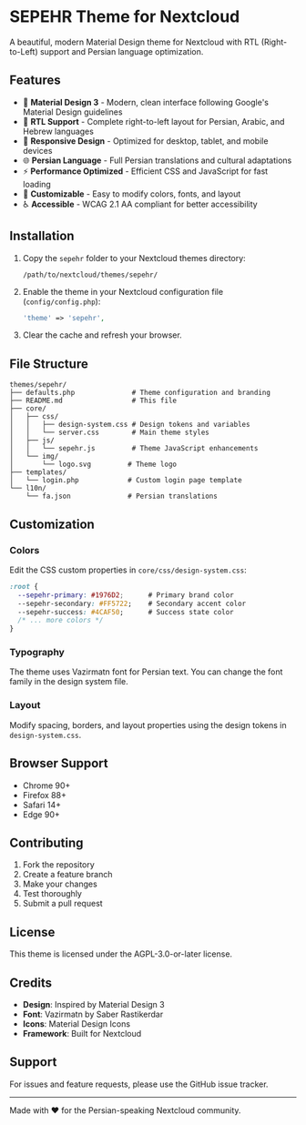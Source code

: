 # SEPEHR Theme for Nextcloud

A beautiful, modern Material Design theme for Nextcloud with RTL (Right-to-Left) support and Persian language optimization.

## Features

- 🎨 **Material Design 3** - Modern, clean interface following Google's Material Design guidelines
- 🔄 **RTL Support** - Complete right-to-left layout for Persian, Arabic, and Hebrew languages
- 📱 **Responsive Design** - Optimized for desktop, tablet, and mobile devices
- 🌐 **Persian Language** - Full Persian translations and cultural adaptations
- ⚡ **Performance Optimized** - Efficient CSS and JavaScript for fast loading
- 🔧 **Customizable** - Easy to modify colors, fonts, and layout
- ♿ **Accessible** - WCAG 2.1 AA compliant for better accessibility

## Installation

1. Copy the `sepehr` folder to your Nextcloud themes directory:
   ```
   /path/to/nextcloud/themes/sepehr/
   ```

2. Enable the theme in your Nextcloud configuration file (`config/config.php`):
   ```php
   'theme' => 'sepehr',
   ```

3. Clear the cache and refresh your browser.

## File Structure

```
themes/sepehr/
├── defaults.php              # Theme configuration and branding
├── README.md                 # This file
├── core/
│   ├── css/
│   │   ├── design-system.css # Design tokens and variables
│   │   └── server.css        # Main theme styles
│   ├── js/
│   │   └── sepehr.js         # Theme JavaScript enhancements
│   └── img/
│       └── logo.svg         # Theme logo
├── templates/
│   └── login.php            # Custom login page template
└── l10n/
    └── fa.json              # Persian translations
```

## Customization

### Colors
Edit the CSS custom properties in `core/css/design-system.css`:
```css
:root {
  --sepehr-primary: #1976D2;      # Primary brand color
  --sepehr-secondary: #FF5722;    # Secondary accent color
  --sepehr-success: #4CAF50;      # Success state color
  /* ... more colors */
}
```

### Typography
The theme uses Vazirmatn font for Persian text. You can change the font family in the design system file.

### Layout
Modify spacing, borders, and layout properties using the design tokens in `design-system.css`.

## Browser Support

- Chrome 90+
- Firefox 88+
- Safari 14+
- Edge 90+

## Contributing

1. Fork the repository
2. Create a feature branch
3. Make your changes
4. Test thoroughly
5. Submit a pull request

## License

This theme is licensed under the AGPL-3.0-or-later license.

## Credits

- **Design**: Inspired by Material Design 3
- **Font**: Vazirmatn by Saber Rastikerdar
- **Icons**: Material Design Icons
- **Framework**: Built for Nextcloud

## Support

For issues and feature requests, please use the GitHub issue tracker.

---

Made with ❤️ for the Persian-speaking Nextcloud community.
